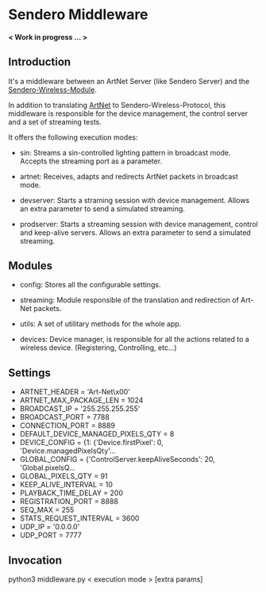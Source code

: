 # Sendero Middleware #

#### < Work in progress ... >

## Introduction

It's a middleware between an ArtNet Server (like Sendero Server) and the [Sendero-Wireless-Module](https://github.com/dernster/WirelessBondibar).

In addition to translating [ArtNet](http://art-net.org.uk/) to Sendero-Wireless-Protocol, this middleware is responsible for the device management,
the control server and a set of streaming tests.

It offers the following execution modes:

- sin:          Streams a sin-controlled lighting pattern in broadcast mode.
                Accepts the streaming port as a parameter.

- artnet:       Receives, adapts and redirects ArtNet packets in broadcast mode.

- devserver:    Starts a straming session with device management.
                Allows an extra parameter to send a simulated streaming.

- prodserver:   Starts a streaming session with device management, control and keep-alive servers.
                Allows an extra parameter to send a simulated streaming.
                
## Modules

- config: Stores all the configurable settings.

- streaming: Module responsible of the translation and redirection of Art-Net packets.

- utils: A set of utilitary methods for the whole app.

- devices: Device manager, is responsible for all the actions related to a wireless device. 
(Registering, Controlling, etc...)

## Settings

- ARTNET_HEADER = 'Art-Net\x00'
- ARTNET_MAX_PACKAGE_LEN = 1024
- BROADCAST_IP = '255.255.255.255'
- BROADCAST_PORT = 7788
- CONNECTION_PORT = 8889
- DEFAULT_DEVICE_MANAGED_PIXELS_QTY = 8
- DEVICE_CONFIG = {1: {'Device.firstPixel': 0, 'Device.managedPixelsQty'...
- GLOBAL_CONFIG = {'ControlServer.keepAliveSeconds': 20, 'Global.pixelsQ...
- GLOBAL_PIXELS_QTY = 91
- KEEP_ALIVE_INTERVAL = 10
- PLAYBACK_TIME_DELAY = 200
- REGISTRATION_PORT = 8888
- SEQ_MAX = 255
- STATS_REQUEST_INTERVAL = 3600
- UDP_IP = '0.0.0.0'
- UDP_PORT = 7777

## Invocation 

python3 middleware.py < execution mode > [extra params]
